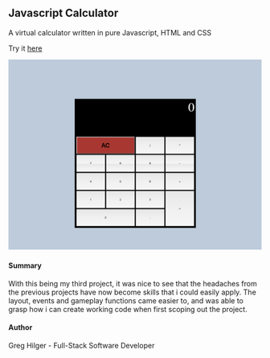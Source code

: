## Javascript Calculator

A virtual calculator written in pure Javascript, HTML and CSS

Try it [here](https://ghilger16.github.io/GH-Calculator-App/)

![](Images/preview.png)

#### Summary

With this being my third project, it was nice to see that the headaches
from the previous projects have now become skills that i could easily apply.  The layout,
events and gameplay functions came easier to, and was able to grasp how i can create
working code when first scoping out the project.

#### Author

Greg Hilger - Full-Stack Software Developer 
